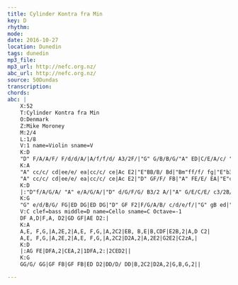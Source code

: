 ```yaml
---
title: Cylinder Kontra fra Min
key: D
rhythm: 
mode:
date: 2016-10-27
location: Dunedin
tags: dunedin
mp3_file:
mp3_url: http://nefc.org.nz/
abc_url: http://nefc.org.nz/
source: 50Dundas
transcription:
chords: 
abc: |
    X:52
    T:Cylinder Kontra fra Min
    O:Denmark
    Z:Mike Moroney
    M:2/4
    L:1/8
    V:1 name=Violin sname=V
    K:D
    "D" F/A/A/F/ F/d/d/A/|A/f/f/d/ A3/2F/|"G" G/B/B/G/"A" ED|C/E/A/c/ "D" d2:|
    K:A
    "A" cc/c/ cd|ee/e/ ea|cc/c/ ce|Ac E2|"E"BB/B/ Bd|"Bm"ff/f/ fg|"E"b3/2a/ g/f/e/d/|"A" cf e2|
    "A" cc/c/ cd|ee/e/ ea|cc/c/ ce|Ac E2|"D" GF/F/ FB|"A" FE/E/ EA|"E"cB/B/ Be|"A" A2 zA|
    K:D
    |:"D"f/A/G/A/ "A" e/A/G/A/|"D" d/G/F/G/ B3/2 A/|"A" G/E/C/E/ c3/2B/|1"D" Ad FA:|2"A7" G/A/B/c/ "D" d2||
    K:G
    "G" e/d/B/G/ FG|ED DG|ED DG|"D" GF F2|F/G/A/B/ c/d/e/f/|"G" gB ed|"D" c/e/E c/e/F|"G" GB G2||
    V:C clef=bass middle=D name=Cello sname=C Octave=-1
    DF A,D|F,A, D2|GD GF|AE D2:|
    K:A
    A,E, F,G,|A,2E,2|A,E, F,G,|A,2C2|EB, B,E|B,CDF|E2B,2|A,D C2|
    A,E, F,G,|A,2E,2|A,E, F,G,|A,2C2|D2A,2|A,2E2|G2E2|C2zA,|
    K:D
    |:AG FE|DFA,2|CEA,2|1DFA,2:|2CED2||
    K:G
    GG/G/ GG|GF FB|GF FB|ED D2|DD/D/ DD|B,2C2|D2A,2|G,B,G,2||

---
```


